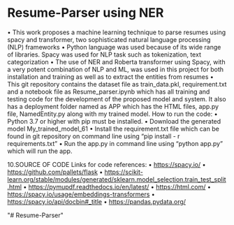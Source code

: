 # Resume-Parser using NER

• This work proposes a machine learning technique to parse resumes using spacy and transformer, two sophisticated natural language processing (NLP) frameworks 
• Python language was used because of its wide range of libraries. Spacy was used for NLP task such as tokenization, text categorization
• The use of NER and Roberta transformer using Spacy, with a very potent combination of NLP and ML, was used in this project for both installation and training as well as to extract the entities from resumes
• This git repository contains the dataset file as train_data.pkl, requirement.txt and a notebook file as
Resume_parser.ipynb which has all training and testing code for the development of the proposed model and
system. It also has a deployment folder named as APP which has the HTML files, app.py file, NamedEntity.py
along with my trained model.
How to run the code:
• Python 3.7 or higher with pip must be installed.
• Download the generated model My_trained_model_61
• Install the requirement.txt file which can be found in git repository on command line using “pip install -
r requirements.txt”
• Run the app.py in command line using “python app.py” which will run the app.

10.SOURCE OF CODE
Links for code references:
• https://spacy.io/
• https://github.com/pallets/flask
• https://scikit-learn.org/stable/modules/generated/sklearn.model_selection.train_test_split.html
• https://pymupdf.readthedocs.io/en/latest/
• https://html.com/
• https://spacy.io/usage/embeddings-transformers
• https://spacy.io/api/docbin#_title
• https://pandas.pydata.org/

"# Resume-Parser" 
